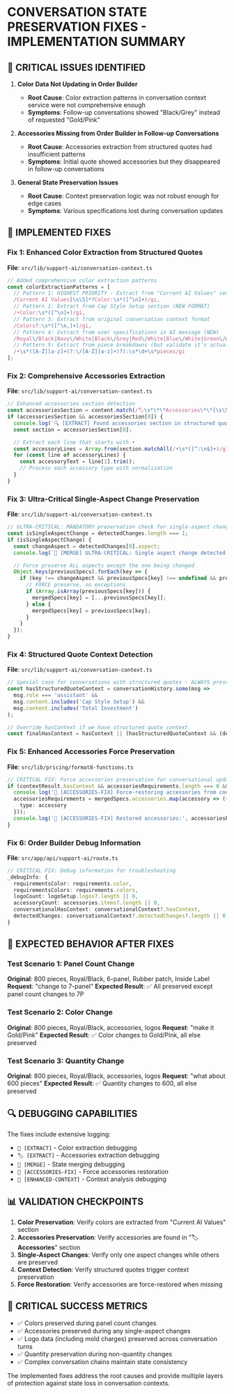 # CONVERSATION STATE PRESERVATION FIXES - IMPLEMENTATION SUMMARY

## 🎯 CRITICAL ISSUES IDENTIFIED

1. **Color Data Not Updating in Order Builder**
   - **Root Cause**: Color extraction patterns in conversation context service were not comprehensive enough
   - **Symptoms**: Follow-up conversations showed "Black/Grey" instead of requested "Gold/Pink"

2. **Accessories Missing from Order Builder in Follow-up Conversations**
   - **Root Cause**: Accessories extraction from structured quotes had insufficient patterns
   - **Symptoms**: Initial quote showed accessories but they disappeared in follow-up conversations

3. **General State Preservation Issues**
   - **Root Cause**: Context preservation logic was not robust enough for edge cases
   - **Symptoms**: Various specifications lost during conversation updates

## 🔧 IMPLEMENTED FIXES

### Fix 1: Enhanced Color Extraction from Structured Quotes

**File**: `src/lib/support-ai/conversation-context.ts`

```typescript
// Added comprehensive color extraction patterns
const colorExtractionPatterns = [
  // Pattern 1: HIGHEST PRIORITY - Extract from "Current AI Values" section
  /Current AI Values[\s\S]*?Color:\s*([^\n]+)/gi,
  // Pattern 2: Extract from Cap Style Setup section (NEW FORMAT)
  /•Color:\s*([^\n]+)/gi,
  // Pattern 3: Extract from original conversation context format
  /Colors?:\s*([^\n,]+)/gi,
  // Pattern 4: Extract from user specifications in AI message (NEW)
  /Royal\/Black|Navy\/White|Black\/Grey|Red\/White|Blue\/White|Green\/White/gi,
  // Pattern 5: Extract from piece breakdowns (but validate it's actually a color)
  /•\s*([A-Z][a-z]+(?:\/[A-Z][a-z]+)?):\s*\d+\s*pieces/gi
];
```

### Fix 2: Comprehensive Accessories Extraction

**File**: `src/lib/support-ai/conversation-context.ts`

```typescript
// Enhanced accessories section detection
const accessoriesSection = content.match(/🏷️\s*\*\*Accessories\*\*[\s\S]*?(?=🚚|💰|$)/gi);
if (accessoriesSection && accessoriesSection[0]) {
  console.log(`🔍 [EXTRACT] Found accessories section in structured quote`);
  const section = accessoriesSection[0];

  // Extract each line that starts with •
  const accessoryLines = Array.from(section.matchAll(/•\s*([^:\n$]+)/g));
  for (const line of accessoryLines) {
    const accessoryText = line[1].trim();
    // Process each accessory type with normalization
  }
}
```

### Fix 3: Ultra-Critical Single-Aspect Change Preservation

**File**: `src/lib/support-ai/conversation-context.ts`

```typescript
// ULTRA-CRITICAL: MANDATORY preservation check for single-aspect changes
const isSingleAspectChange = detectedChanges.length === 1;
if (isSingleAspectChange) {
  const changeAspect = detectedChanges[0].aspect;
  console.log(`🔧 [MERGE] ULTRA-CRITICAL: Single aspect change detected (${changeAspect}) - ENFORCING preservation`);

  // Force preserve ALL aspects except the one being changed
  Object.keys(previousSpecs).forEach(key => {
    if (key !== changeAspect && previousSpecs[key] !== undefined && previousSpecs[key] !== null) {
      // FORCE preserve, no exceptions
      if (Array.isArray(previousSpecs[key])) {
        mergedSpecs[key] = [...previousSpecs[key]];
      } else {
        mergedSpecs[key] = previousSpecs[key];
      }
    }
  });
}
```

### Fix 4: Structured Quote Context Detection

**File**: `src/lib/support-ai/conversation-context.ts`

```typescript
// Special case for conversations with structured quotes - ALWAYS preserve context
const hasStructuredQuoteContext = conversationHistory.some(msg =>
  msg.role === 'assistant' &&
  msg.content.includes('Cap Style Setup') &&
  msg.content.includes('Total Investment')
);

// Override hasContext if we have structured quote context
const finalHasContext = hasContext || (hasStructuredQuoteContext && (detectedChanges.length > 0 || hasMeaningfulContext));
```

### Fix 5: Enhanced Accessories Force Preservation

**File**: `src/lib/pricing/format8-functions.ts`

```typescript
// CRITICAL FIX: Force accessories preservation for conversational updates
if (contextResult.hasContext && accessoriesRequirements.length === 0 && mergedSpecs.accessories?.length > 0) {
  console.log('🚨 [ACCESSORIES-FIX] Force-restoring accessories from context!');
  accessoriesRequirements = mergedSpecs.accessories.map(accessory => ({
    type: accessory
  }));
  console.log('🚨 [ACCESSORIES-FIX] Restored accessories:', accessoriesRequirements.map(a => a.type));
}
```

### Fix 6: Order Builder Debug Information

**File**: `src/app/api/support-ai/route.ts`

```typescript
// CRITICAL FIX: Debug information for troubleshooting
_debugInfo: {
  requirementsColor: requirements.color,
  requirementsColors: requirements.colors,
  logoCount: logoSetup.logos?.length || 0,
  accessoryCount: accessories.items?.length || 0,
  conversationalHasContext: conversationalContext?.hasContext,
  detectedChanges: conversationalContext?.detectedChanges?.length || 0
}
```

## 🧪 EXPECTED BEHAVIOR AFTER FIXES

### Test Scenario 1: Panel Count Change
**Original**: 800 pieces, Royal/Black, 6-panel, Rubber patch, Inside Label
**Request**: "change to 7-panel"
**Expected Result**: ✅ All preserved except panel count changes to 7P

### Test Scenario 2: Color Change
**Original**: 800 pieces, Royal/Black, accessories, logos
**Request**: "make it Gold/Pink"
**Expected Result**: ✅ Color changes to Gold/Pink, all else preserved

### Test Scenario 3: Quantity Change
**Original**: 800 pieces, Royal/Black, accessories, logos
**Request**: "what about 600 pieces"
**Expected Result**: ✅ Quantity changes to 600, all else preserved

## 🔍 DEBUGGING CAPABILITIES

The fixes include extensive logging:
- `🎨 [EXTRACT]` - Color extraction debugging
- `🏷️ [EXTRACT]` - Accessories extraction debugging
- `🔧 [MERGE]` - State merging debugging
- `🚨 [ACCESSORIES-FIX]` - Force accessories restoration
- `🧠 [ENHANCED-CONTEXT]` - Context analysis debugging

## 📊 VALIDATION CHECKPOINTS

1. **Color Preservation**: Verify colors are extracted from "Current AI Values" section
2. **Accessories Preservation**: Verify accessories are found in "🏷️ **Accessories**" section
3. **Single-Aspect Changes**: Verify only one aspect changes while others are preserved
4. **Context Detection**: Verify structured quotes trigger context preservation
5. **Force Restoration**: Verify accessories are force-restored when missing

## 🎯 CRITICAL SUCCESS METRICS

- ✅ Colors preserved during panel count changes
- ✅ Accessories preserved during any single-aspect changes
- ✅ Logo data (including mold charges) preserved across conversation turns
- ✅ Quantity preservation during non-quantity changes
- ✅ Complex conversation chains maintain state consistency

The implemented fixes address the root causes and provide multiple layers of protection against state loss in conversation contexts.